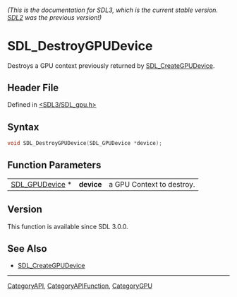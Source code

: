 ###### (This is the documentation for SDL3, which is the current stable version. [SDL2](https://wiki.libsdl.org/SDL2/) was the previous version!)
# SDL_DestroyGPUDevice

Destroys a GPU context previously returned by [SDL_CreateGPUDevice](SDL_CreateGPUDevice).

## Header File

Defined in [<SDL3/SDL_gpu.h>](https://github.com/libsdl-org/SDL/blob/main/include/SDL3/SDL_gpu.h)

## Syntax

```c
void SDL_DestroyGPUDevice(SDL_GPUDevice *device);
```

## Function Parameters

|                                  |            |                           |
| -------------------------------- | ---------- | ------------------------- |
| [SDL_GPUDevice](SDL_GPUDevice) * | **device** | a GPU Context to destroy. |

## Version

This function is available since SDL 3.0.0.

## See Also

- [SDL_CreateGPUDevice](SDL_CreateGPUDevice)

----
[CategoryAPI](CategoryAPI), [CategoryAPIFunction](CategoryAPIFunction), [CategoryGPU](CategoryGPU)

